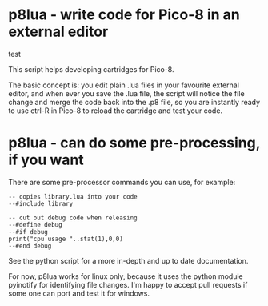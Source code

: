 # p8lua - write code for Pico-8 in an external editor

test

This script helps developing cartridges for Pico-8.

The basic concept is: you edit plain .lua files in your favourite external editor, and when ever you save the .lua file, the script will notice the file change and merge the code back into the .p8 file, so you are instantly ready to use ctrl-R in Pico-8 to reload the cartridge and test your code.

# p8lua - can do some pre-processing, if you want

There are some pre-processor commands you can use, for example:

```
-- copies library.lua into your code
--#include library

-- cut out debug code when releasing
--#define debug
--#if debug
print("cpu usage "..stat(1),0,0)
--#end debug

```

See the python script for a more in-depth and up to date documentation.


For now, p8lua works for linux only, because it uses the python module pyinotify for identifying
file changes. I'm happy to accept pull requests if some one can port and test it for windows.
